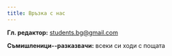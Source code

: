 ```yaml
---
title: Връзка с нас
---
```


**Гл. редактор:** <students.bg@gmail.com>

**Съмишленици--разказвачи:** всеки си ходи с пощата

